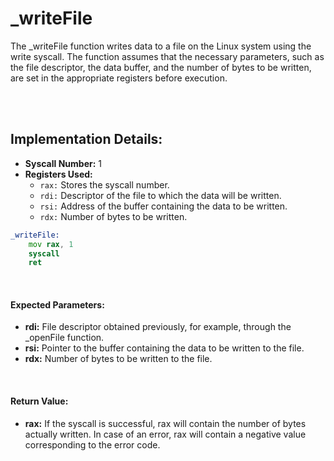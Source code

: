 # _writeFile
The _writeFile function writes data to a file on the Linux system using the write syscall. The function assumes that the necessary parameters, such as the file descriptor, the data buffer, and the number of bytes to be written, are set in the appropriate registers before execution.

<br><br>

## Implementation Details:
- **Syscall Number:** 1
- **Registers Used:**
    - `rax:` Stores the syscall number.
    - `rdi:` Descriptor of the file to which the data will be written.
    - `rsi:` Address of the buffer containing the data to be written.
    - `rdx:` Number of bytes to be written.

```asm
_writeFile:
    mov rax, 1
    syscall
    ret
```

<br>

#### Expected Parameters:
- **rdi:** File descriptor obtained previously, for example, through the _openFile function.
- **rsi:** Pointer to the buffer containing the data to be written to the file.
- **rdx:** Number of bytes to be written to the file.

<br>

#### Return Value:
- **rax:** If the syscall is successful, rax will contain the number of bytes actually written. In case of an error, rax will contain a negative value corresponding to the error code.